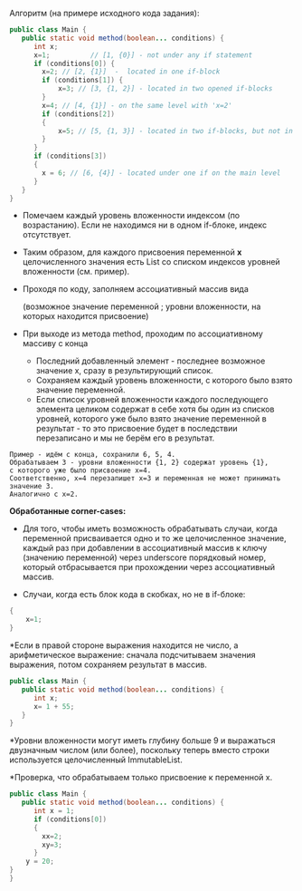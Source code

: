 Алгоритм (на примере исходного кода задания):

```java
public class Main { 
   public static void method(boolean... conditions) { 
      int x;
      x=1;          // [1, {0}] - not under any if statement
      if (conditions[0]) {
        x=2; // [2, {1}]  -  located in one if-block
        if (conditions[1]) {
            x=3; // [3, {1, 2}] - located in two opened if-blocks
        }
        x=4; // [4, {1}] - on the same level with 'x=2'
        if (conditions[2])
        {
            x=5; // [5, {1, 3}] - located in two if-blocks, but not in the same as 'x=3'
        }
      }
      if (conditions[3])
      {
        x = 6; // [6, {4}] - located under one if on the main level
      }
   }
}
```
* Помечаем каждый уровень вложенности индексом (по возрастанию).
Если не находимся ни в одном if-блоке, индекс отсутствует.
  

* Таким образом, для
   каждого присвоения переменной **х** целочисленного значения есть List со списком индексов уровней вложенности (см. пример).
  

* Проходя по коду, заполняем ассоциативный массив вида 
  
   (возможное значение переменной ; уровни вложенности, на которых находится присвоение)
  

* При выходе из метода method, проходим по ассоциативному массиву с конца
   * Последний добавленный элемент - последнее возможное значение х, сразу в результирующий список.
   * Сохраняем каждый уровень вложенности, с которого было взято значение переменной.
   * Если список уровней вложенности каждого последующего элемента целиком содержат в себе хотя бы один из списков уровней, которого уже было взято значение переменной в результат - то это присвоение будет в последствии перезаписано и мы не берём его в результат. 
```     
Пример - идём с конца, сохранили 6, 5, 4. 
Обрабатываем 3 - уровни вложенности {1, 2} содержат уровень {1}, 
с которого уже было присвоение x=4. 
Соответственно, x=4 перезапишет x=3 и переменная не может принимать значение 3. 
Аналогично с x=2.
```

**Обработанные corner-cases:**
* Для того, чтобы иметь возможность обрабатывать случаи, когда переменной
присваивается одно и то же целочисленное значение, каждый раз при добавлении в ассоциативный массив
  к ключу (значению переменной) через underscore порядковый номер, который отбрасывается 
  при прохождении через ассоциативный массив.
  

* Случаи, когда есть блок кода в скобках, но не в if-блоке:
```java
{
    x=1;
}
```



*Если в правой стороне выражения находится не число, а арифметическое выражение:
cначала подсчитываем значения выражения, потом сохраняем результат в массив.
```java
public class Main { 
   public static void method(boolean... conditions) { 
      int x;
      x= 1 + 55;     
   }
}
```

*Уровни вложенности могут иметь глубину больше 9 и выражаться двузначным числом (или более), поскольку теперь вместо строки используется целочисленный ImmutableList.

*Проверка, что обрабатываем только присвоение к переменной x.
```java
public class Main { 
   public static void method(boolean... conditions) { 
      int x = 1;
      if (conditions[0])
      {
        xx=2;
        xy=3;
      }
	y = 20;
}
}
```
